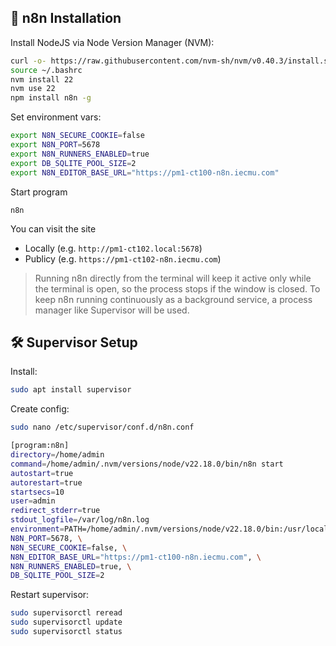 ## 🤖 n8n Installation

Install NodeJS via Node Version Manager (NVM):

```bash
curl -o- https://raw.githubusercontent.com/nvm-sh/nvm/v0.40.3/install.sh | bash
source ~/.bashrc
nvm install 22
nvm use 22
npm install n8n -g
```

Set environment vars:

```bash
export N8N_SECURE_COOKIE=false
export N8N_PORT=5678
export N8N_RUNNERS_ENABLED=true
export DB_SQLITE_POOL_SIZE=2
export N8N_EDITOR_BASE_URL="https://pm1-ct100-n8n.iecmu.com"

```

Start program

```
n8n
```

You can visit the site

- Locally (e.g. `http://pm1-ct102.local:5678`)
- Publicy (e.g. `https://pm1-ct102-n8n.iecmu.com`)

> Running n8n directly from the terminal will keep it active only while the terminal is open, so the process stops if the window is closed. To keep n8n running continuously as a background service, a process manager like Supervisor will be used.

## 🛠 Supervisor Setup

Install:

```bash
sudo apt install supervisor
```

Create config:

```bash
sudo nano /etc/supervisor/conf.d/n8n.conf
```

```bash
[program:n8n]
directory=/home/admin
command=/home/admin/.nvm/versions/node/v22.18.0/bin/n8n start
autostart=true
autorestart=true
startsecs=10
user=admin
redirect_stderr=true
stdout_logfile=/var/log/n8n.log
environment=PATH=/home/admin/.nvm/versions/node/v22.18.0/bin:/usr/local/bin:/usr/bin:/bin, \
N8N_PORT=5678, \
N8N_SECURE_COOKIE=false, \
N8N_EDITOR_BASE_URL="https://pm1-ct100-n8n.iecmu.com", \
N8N_RUNNERS_ENABLED=true, \
DB_SQLITE_POOL_SIZE=2
```

Restart supervisor:

```bash
sudo supervisorctl reread
sudo supervisorctl update
sudo supervisorctl status
```
